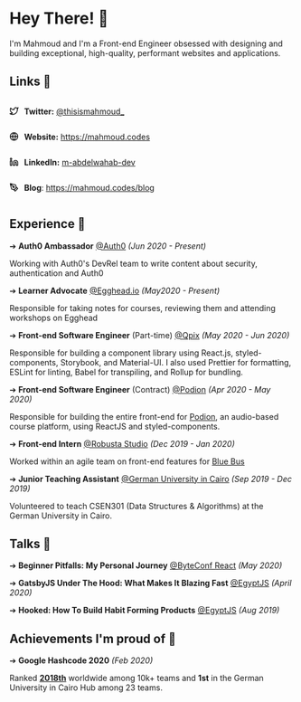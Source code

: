 # Hey There! 👋

I'm Mahmoud and I'm a Front-end Engineer obsessed with designing and building exceptional, high-quality, performant websites and applications.

## Links 🔗

<div style="display:flex; align-items:center">

<img src="./assets/twitter.png" width="16" height="16" style="margin-right:10px"/>

**Twitter:** [@thisismahmoud_](https://twitter.com/thisismahmoud_)
</div>

<div style="display:flex; align-items:center">
<img src="./assets/globe.png" width="16" height="16" style="margin-right:10px"/>

**Website:** https://mahmoud.codes
</div>

<div style="display:flex; align-items:center">
<img src="./assets/linkedin.png" width="16" height="16" style="margin-right:10px"/>

**LinkedIn:** [m-abdelwahab-dev](https://www.linkedin.com/in/m-abdelwahab-dev/)
</div>

<div style="display:flex; align-items:center">
<img src="./assets/pen-tool.png" width="16" height="16" style="margin-right:10px"/>

**Blog**: https://mahmoud.codes/blog
</div>


## Experience 🚀

➔ **Auth0 Ambassador** [@Auth0](https://auth0.com) _(Jun 2020 - Present)_

Working with Auth0's DevRel team to write content about security, authentication and Auth0

➔ **Learner Advocate** [@Egghead.io](https://egghead.io) _(May2020 - Present)_

Responsible for taking notes for courses, reviewing them and attending workshops on Egghead

➔ **Front-end Software Engineer** (Part-time) [@Qpix](https://qpix.io/) _(May 2020 - Jun 2020)_

Responsible for building a component library using React.js, styled-components, Storybook, and Material-UI. I also used Prettier for formatting, ESLint for linting, Babel for transpiling, and Rollup for bundling.

➔ **Front-end Software Engineer** (Contract) [@Podion](https://podion.co/) _(Apr 2020 - May 2020)_

Responsible for building the entire front-end for [Podion](https://podion.co), an audio-based course platform, using ReactJS and styled-components.

➔ **Front-end Intern** [@Robusta Studio](https://robustastudio.com) _(Dec 2019 - Jan 2020)_

Worked within an agile team on front-end features for [Blue Bus](https://bluebus.com.eg/)

➔ **Junior Teaching Assistant** [@German University in Cairo](http://guc.edu.eg)  _(Sep 2019 - Dec 2019)_

Volunteered to teach CSEN301 (Data Structures & Algorithms) at the German University in Cairo.


## Talks 🎤

➔ **Beginner Pitfalls: My Personal Journey** [@ByteConf React](https://www.bytesized.xyz/conferences/byteconf-react-2020/) _(May 2020)_

➔ **GatsbyJS Under The Hood: What Makes It Blazing Fast** [@EgyptJS](https://www.meetup.com/EgyptJS/events/269752047/) _(April 2020)_

➔ **Hooked: How To Build Habit Forming Products** [@EgyptJS](https://www.meetup.com/EgyptJS/events/260794616/) _(Aug 2019)_


## Achievements I'm proud of 💜

➔ **Google Hashcode 2020** _(Feb 2020)_ 

Ranked [**2018th**](https://codingcompetitions.withgoogle.com/hashcode/certificate/round/00000000001a006c) worldwide among 10k+ teams and **1st** in the German University in Cairo Hub among 23 teams.

